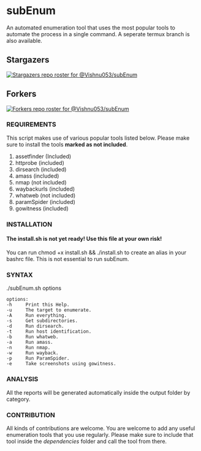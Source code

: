 # subEnum
An automated enumeration tool that uses the most popular tools to automate the process in a single command. A seperate termux branch is also available.

## Stargazers

[![Stargazers repo roster for @Vishnu053/subEnum](https://reporoster.com/stars/dark/notext/Vishnu053/subEnum)](https://github.com/Vishnu053/subEnum/stargazers)

## Forkers 

[![Forkers repo roster for @Vishnu053/subEnum](https://reporoster.com/forks/dark/notext/Vishnu053/subEnum)](https://github.com/Vishnu053/subEnum/network/members)

### REQUIREMENTS
This script makes use of various popular tools listed below. Please make sure to install the tools **marked as not included**.
1. assetfinder (Included)
2. httprobe (included)
3. dirsearch (included)
4. amass (included)
5. nmap (not included)
6. waybackurls (included)
7. whatweb (not included)
8. paramSpider (included)
9. gowitness (included)

### INSTALLATION
#### The install.sh is not yet ready! Use this file at your own risk! 
You can run chmod +x install.sh && ./install.sh to create an alias in your bashrc file. This is not essential to run subEnum.

### SYNTAX
./subEnum.sh options

	options:
	-h     Print this Help.
	-u     The target to enumerate.
	-A     Run everything.
	-s     Get subdirectories.
	-d     Run dirsearch.
	-t     Run host identification.
    -b     Run whatweb.
	-a     Run amass.
	-n     Run nmap.
	-w     Run wayback.
	-p 	   Run ParamSpider.
	-e     Take screenshots using gowitness.

### ANALYSIS
All the reports will be generated automatically inside the output folder by category.


### CONTRIBUTION
All kinds of contributions are welcome. You are welcome to add any useful enumeration tools that you use regularly. 
Please make sure to include that tool inside the *dependencies* folder and call the tool from there.
